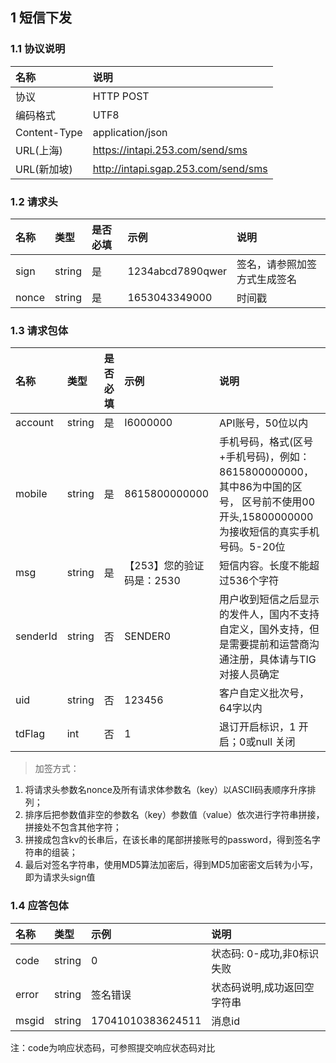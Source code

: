 
## 1 短信下发

### 1.1 协议说明
名称|说明
:---|:---
协议|HTTP POST
编码格式|UTF8
Content-Type|application/json
URL(上海)| https://intapi.253.com/send/sms
URL(新加坡)|http://intapi.sgap.253.com/send/sms

### 1.2 请求头
名称|类型|是否必填|示例|说明
:---|:---|:---|:---|:---
sign|string|是|1234abcd7890qwer|签名，请参照加签方式生成签名
nonce|string|是|1653043349000|时间戳

### 1.3 请求包体
名称|类型|是否必填|示例|说明
:---|:---|:---|:---|:---
account|string|是|I6000000|API账号，50位以内
mobile|string|是|8615800000000|手机号码，格式(区号+手机号码)，例如：8615800000000，其中86为中国的区号， 区号前不使用00开头,15800000000为接收短信的真实手机号码。5-20位
msg|string|是|【253】您的验证码是：2530|短信内容。长度不能超过536个字符
senderId|string|否|SENDER0|用户收到短信之后显示的发件人，国内不支持自定义，国外支持，但是需要提前和运营商沟通注册，具体请与TIG对接人员确定
uid|string|否|123456|客户自定义批次号，64字以内
tdFlag|int|否|1|退订开启标识，1 开启；0或null 关闭 

> 加签方式：  
1. 将请求头参数名nonce及所有请求体参数名（key）以ASCII码表顺序升序排列；
2. 排序后把参数值非空的参数名（key）参数值（value）依次进行字符串拼接，拼接处不包含其他字符；
3. 拼接成包含kv的长串后，在该长串的尾部拼接账号的password，得到签名字符串的组装；
4. 最后对签名字符串，使用MD5算法加密后，得到MD5加密密文后转为小写，即为请求头sign值
 
 ### 1.4 应答包体
 
 名称|类型|示例|说明
:---|:---|:---|:---
code|string|0|状态码: 0-成功,非0标识失败
error|string|签名错误|状态码说明,成功返回空字符串
msgid|string|17041010383624511|消息id

 注：code为响应状态码，可参照提交响应状态码对比
